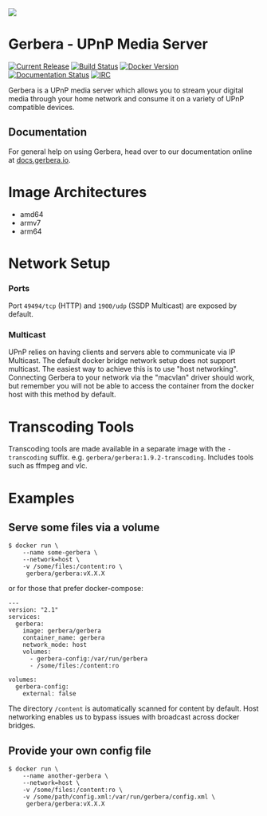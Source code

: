 <img src="https://github.com/gerbera/gerbera/blob/master/artwork/logo-horiz.png?raw=true" />

# Gerbera - UPnP Media Server

[![Current Release](https://img.shields.io/github/release/gerbera/gerbera.svg?style=for-the-badge)](https://github.com/gerbera/gerbera/releases/latest) [![Build Status](https://img.shields.io/github/actions/workflow/status/gerbera/gerbera/ci.yml?style=for-the-badge&branch=master)](https://github.com/gerbera/gerbera/actions?query=workflow%3A%22CI+validation%22+branch%3Amaster) [![Docker Version](https://img.shields.io/docker/v/gerbera/gerbera?color=teal&label=docker&logoColor=white&sort=semver&style=for-the-badge)](https://hub.docker.com/r/gerbera/gerbera/tags?name=v) [![Documentation Status](https://img.shields.io/readthedocs/gerbera?style=for-the-badge)](http://docs.gerbera.io/en/stable/?badge=stable) [![IRC](https://img.shields.io/badge/IRC-on%20freenode-orange.svg?style=for-the-badge)](https://webchat.freenode.net/?channels=#gerbera)

Gerbera is a UPnP media server which allows you to stream your digital media through your home network and consume it on a variety of UPnP compatible devices.

## Documentation
For general help on using Gerbera, head over to our documentation online at [docs.gerbera.io](https://docs.gerbera.io).

# Image Architectures
- amd64
- armv7
- arm64

# Network Setup
### Ports
Port `49494/tcp` (HTTP) and `1900/udp` (SSDP Multicast) are exposed by default.

### Multicast
UPnP relies on having clients and servers able to communicate via IP Multicast.
The default docker bridge network setup does not support multicast. The easiest way to achieve this is to use
"host networking".
Connecting Gerbera to your network via the "macvlan" driver should work, but remember you will not be
able to access the container from the docker host with this method by default.

# Transcoding Tools
Transcoding tools are made available in a separate image with the `-transcoding` suffix.
e.g. `gerbera/gerbera:1.9.2-transcoding`. Includes tools such as ffmpeg and vlc.

# Examples
## Serve some files via a volume
```console
$ docker run \
    --name some-gerbera \
    --network=host \
    -v /some/files:/content:ro \
     gerbera/gerbera:vX.X.X
```

or for those that prefer docker-compose:

```console
---
version: "2.1"
services:
  gerbera:
    image: gerbera/gerbera
    container_name: gerbera
    network_mode: host
    volumes:
      - gerbera-config:/var/run/gerbera
      - /some/files:/content:ro

volumes:
  gerbera-config:
    external: false
```

The directory `/content` is automatically scanned for content by default.
Host networking enables us to bypass issues with broadcast across docker bridges.

## Provide your own config file
```console
$ docker run \
    --name another-gerbera \
    --network=host \
    -v /some/files:/content:ro \
    -v /some/path/config.xml:/var/run/gerbera/config.xml \
     gerbera/gerbera:vX.X.X
```
